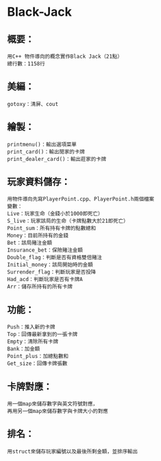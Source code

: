 # Black-Jack
## 概要：
	用C++ 物件導向的概念實作Black Jack（21點）
	總行數：1158行
	
## 美編：
	gotoxy：清屏、cout

## 繪製：
	printmenu()：輸出選項菜單
	print_card()：輸出閒家的卡牌
	print_dealer_card()：輸出莊家的卡牌

## 玩家資料儲存：
	用物件導向先寫PlayerPoint.cpp、PlayerPoint.h兩個檔案
	變數：
	Live：玩家生命（金錢小於1000即死亡）
	S_live：玩家該局的生命（卡牌點數大於21即死亡）
	Point_sum：所有持有卡牌的點數總和
	Money：目前所持有的金錢
	Bet：該局賭注金額
	Insurance_bet：保險賭注金額
	Double_flag：判斷是否有資格雙倍賭注
	Initial_money：該局開始時的金額
	Surrender_flag：判斷玩家是否投降
	Had_acd：判斷玩家是否有卡牌A
	Arr：儲存所持有的所有卡牌

## 功能：
	Push：推入新的卡牌
	Top：回傳最新拿到的一張卡牌
	Empty：清除所有卡牌
	Bank：加金額
	Point_plus：加總點數和
	Get_size：回傳卡牌張數

## 卡牌對應：
	用一個map來儲存數字與英文符號對應，
	再用另一個map來儲存數字與卡牌大小的對應

## 排名：
	用struct來儲存玩家編號以及最後所剩金額，並排序輸出

